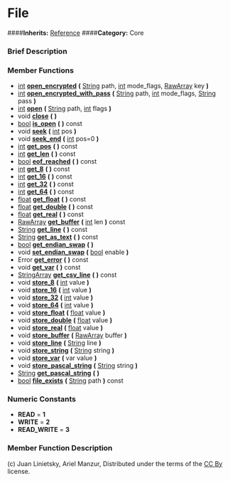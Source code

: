 #  File  
####**Inherits:** [Reference](class_reference)
####**Category:** Core

###  Brief Description  


###  Member Functions 
  * [int](class_int)  **[open&#95;encrypted](#open_encrypted)**  **(** [String](class_string) path, [int](class_int) mode_flags, [RawArray](class_rawarray) key  **)**
  * [int](class_int)  **[open&#95;encrypted&#95;with&#95;pass](#open_encrypted_with_pass)**  **(** [String](class_string) path, [int](class_int) mode_flags, [String](class_string) pass  **)**
  * [int](class_int)  **[open](#open)**  **(** [String](class_string) path, [int](class_int) flags  **)**
  * void  **[close](#close)**  **(** **)**
  * [bool](class_bool)  **[is&#95;open](#is_open)**  **(** **)** const
  * void  **[seek](#seek)**  **(** [int](class_int) pos  **)**
  * void  **[seek&#95;end](#seek_end)**  **(** [int](class_int) pos=0  **)**
  * [int](class_int)  **[get&#95;pos](#get_pos)**  **(** **)** const
  * [int](class_int)  **[get&#95;len](#get_len)**  **(** **)** const
  * [bool](class_bool)  **[eof&#95;reached](#eof_reached)**  **(** **)** const
  * [int](class_int)  **[get&#95;8](#get_8)**  **(** **)** const
  * [int](class_int)  **[get&#95;16](#get_16)**  **(** **)** const
  * [int](class_int)  **[get&#95;32](#get_32)**  **(** **)** const
  * [int](class_int)  **[get&#95;64](#get_64)**  **(** **)** const
  * [float](class_float)  **[get&#95;float](#get_float)**  **(** **)** const
  * [float](class_float)  **[get&#95;double](#get_double)**  **(** **)** const
  * [float](class_float)  **[get&#95;real](#get_real)**  **(** **)** const
  * [RawArray](class_rawarray)  **[get&#95;buffer](#get_buffer)**  **(** [int](class_int) len  **)** const
  * [String](class_string)  **[get&#95;line](#get_line)**  **(** **)** const
  * [String](class_string)  **[get&#95;as&#95;text](#get_as_text)**  **(** **)** const
  * [bool](class_bool)  **[get&#95;endian&#95;swap](#get_endian_swap)**  **(** **)**
  * void  **[set&#95;endian&#95;swap](#set_endian_swap)**  **(** [bool](class_bool) enable  **)**
  * Error  **[get&#95;error](#get_error)**  **(** **)** const
  * void  **[get&#95;var](#get_var)**  **(** **)** const
  * [StringArray](class_stringarray)  **[get&#95;csv&#95;line](#get_csv_line)**  **(** **)** const
  * void  **[store&#95;8](#store_8)**  **(** [int](class_int) value  **)**
  * void  **[store&#95;16](#store_16)**  **(** [int](class_int) value  **)**
  * void  **[store&#95;32](#store_32)**  **(** [int](class_int) value  **)**
  * void  **[store&#95;64](#store_64)**  **(** [int](class_int) value  **)**
  * void  **[store&#95;float](#store_float)**  **(** [float](class_float) value  **)**
  * void  **[store&#95;double](#store_double)**  **(** [float](class_float) value  **)**
  * void  **[store&#95;real](#store_real)**  **(** [float](class_float) value  **)**
  * void  **[store&#95;buffer](#store_buffer)**  **(** [RawArray](class_rawarray) buffer  **)**
  * void  **[store&#95;line](#store_line)**  **(** [String](class_string) line  **)**
  * void  **[store&#95;string](#store_string)**  **(** [String](class_string) string  **)**
  * void  **[store&#95;var](#store_var)**  **(** var value  **)**
  * void  **[store&#95;pascal&#95;string](#store_pascal_string)**  **(** [String](class_string) string  **)**
  * [String](class_string)  **[get&#95;pascal&#95;string](#get_pascal_string)**  **(** **)**
  * [bool](class_bool)  **[file&#95;exists](#file_exists)**  **(** [String](class_string) path  **)** const

###  Numeric Constants  
  * **READ** = **1**
  * **WRITE** = **2**
  * **READ_WRITE** = **3**

###  Member Function Description  


(c) Juan Linietsky, Ariel Manzur, Distributed under the terms of the [CC By](https://creativecommons.org/licenses/by/3.0/legalcode) license.
